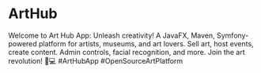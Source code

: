 # ArtHub
Welcome to Art Hub App: Unleash creativity! A JavaFX, Maven, Symfony-powered platform for artists, museums, and art lovers. Sell art, host events, create content. Admin controls, facial recognition, and more. Join the art revolution! 🎨💻 #ArtHubApp #OpenSourceArtPlatform
